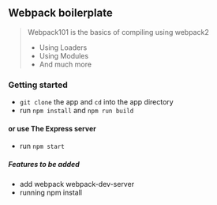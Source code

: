 ## Webpack boilerplate ##

>  Webpack101 is the basics of compiling using webpack2 
> - Using Loaders
> - Using Modules
> - And much more

### Getting started ###

 - ```git clone``` the app and ```cd``` into the app directory
 - run ```npm install``` and ```npm run build```

#### or use The Express server ####

 - run ``` npm start ```

##### Features to be added
- add webpack webpack-dev-server
- running npm install

